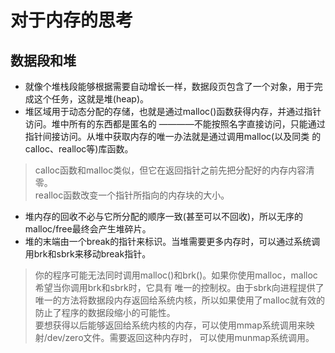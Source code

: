 # 对于内存的思考
## 数据段和堆
* 就像个堆栈段能够根据需要自动增长一样，数据段页包含了一个对象，用于完成这个任务，这就是堆(heap)。
* 堆区域用于动态分配的存储，也就是通过malloc()函数获得内存，并通过指针访问。堆中所有的东西都是匿名的
 ————不能按照名字直接访问，只能通过指针间接访问。从堆中获取内存的唯一办法就是通过调用malloc(以及同类
 的calloc、realloc等)库函数。
>calloc函数和malloc类似，但它在返回指针之前先把分配好的内存内容清零。<br/>
 realloc函数改变一个指针所指向的内存块的大小。<br/>
* 堆内存的回收不必与它所分配的顺序一致(甚至可以不回收)，所以无序的malloc/free最终会产生堆碎片。
* 堆的末端由一个break的指针来标识。当堆需要更多内存时，可以通过系统调用brk和sbrk来移动break指针。
>你的程序可能无法同时调用malloc()和brk()。如果你使用malloc，malloc希望当你调用brk和sbrk时，它具有
 唯一的控制权。由于sbrk向进程提供了唯一的方法将数据段内存返回给系统内核，所以如果使用了malloc就有效的
 防止了程序的数据段缩小的可能性。<br/>
 要想获得以后能够返回给系统内核的内存，可以使用mmap系统调用来映射/dev/zero文件。需要返回这种内存时，
 可以使用munmap系统调用。
